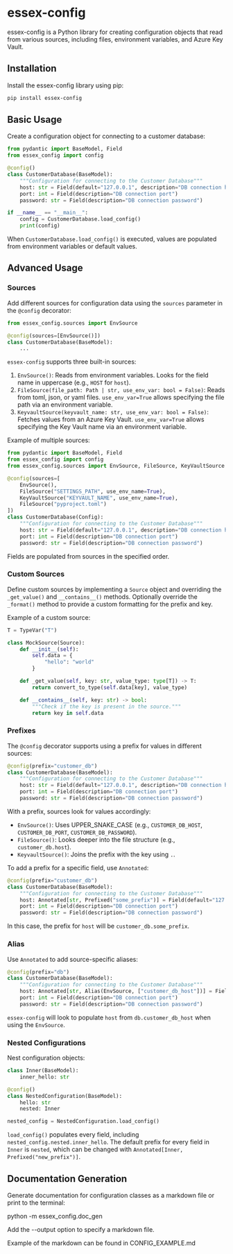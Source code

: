 # essex-config

essex-config is a Python library for creating configuration objects that read from various sources, including files, environment variables, and Azure Key Vault.

## Installation

Install the essex-config library using pip:

```sh
pip install essex-config
```

## Basic Usage

Create a configuration object for connecting to a customer database:

```python
from pydantic import BaseModel, Field
from essex_config import config

@config()
class CustomerDatabase(BaseModel):
    """Configuration for connecting to the Customer Database"""
    host: str = Field(default="127.0.0.1", description="DB connection host")
    port: int = Field(description="DB connection port")
    password: str = Field(description="DB connection password")

if __name__ == "__main__":
    config = CustomerDatabase.load_config()
    print(config)
```

When `CustomerDatabase.load_config()` is executed, values are populated from environment variables or default values.

## Advanced Usage

### Sources

Add different sources for configuration data using the `sources` parameter in the `@config` decorator:

```python
from essex_config.sources import EnvSource

@config(sources=[EnvSource()])
class CustomerDatabase(BaseModel):
    ...
```

`essex-config` supports three built-in sources:

1. `EnvSource()`: Reads from environment variables. Looks for the field name in uppercase (e.g., `HOST` for `host`).
2. `FileSource(file_path: Path | str, use_env_var: bool = False)`: Reads from toml, json, or yaml files. `use_env_var=True` allows specifying the file path via an environment variable.
3. `KeyvaultSource(keyvault_name: str, use_env_var: bool = False)`: Fetches values from an Azure Key Vault. `use_env_var=True` allows specifying the Key Vault name via an environment variable.

Example of multiple sources:

```python
from pydantic import BaseModel, Field
from essex_config import config
from essex_config.sources import EnvSource, FileSource, KeyVaultSource

@config(sources=[
    EnvSource(),
    FileSource("SETTINGS_PATH", use_env_name=True),
    KeyVaultSource("KEYVAULT_NAME", use_env_name=True),
    FileSource("pyproject.toml")
])
class CustomerDatabase(Config):
    """Configuration for connecting to the Customer Database"""
    host: str = Field(default="127.0.0.1", description="DB connection host")
    port: int = Field(description="DB connection port")
    password: str = Field(description="DB connection password")
```

Fields are populated from sources in the specified order.

### Custom Sources

Define custom sources by implementing a `Source` object and overriding the `_get_value()` and `__contains__()` methods. Optionally override the `_format()` method to provide a custom formatting for the prefix and key.

Example of a custom source:

```python
T = TypeVar("T")

class MockSource(Source):
    def __init__(self):
        self.data = {
            "hello": "world"
        }

    def _get_value(self, key: str, value_type: type[T]) -> T:
        return convert_to_type(self.data[key], value_type)

    def __contains__(self, key: str) -> bool:
        """Check if the key is present in the source."""
        return key in self.data
```

### Prefixes

The `@config` decorator supports using a prefix for values in different sources:

```python
@config(prefix="customer_db")
class CustomerDatabase(BaseModel):
    """Configuration for connecting to the Customer Database"""
    host: str = Field(default="127.0.0.1", description="DB connection host")
    port: int = Field(description="DB connection port")
    password: str = Field(description="DB connection password")
```

With a prefix, sources look for values accordingly:

* `EnvSource()`: Uses UPPER_SNAKE_CASE (e.g., `CUSTOMER_DB_HOST`, `CUSTOMER_DB_PORT`, `CUSTOMER_DB_PASSWORD`).
* `FileSource()`: Looks deeper into the file structure (e.g., `customer_db.host`).
* `KeyvaultSource()`: Joins the prefix with the key using `.`.

To add a prefix for a specific field, use `Annotated`:

```python
@config(prefix="customer_db")
class CustomerDatabase(BaseModel):
    """Configuration for connecting to the Customer Database"""
    host: Annotated[str, Prefixed("some_prefix")] = Field(default="127.0.0.1", description="DB connection host")
    port: int = Field(description="DB connection port")
    password: str = Field(description="DB connection password")
```

In this case, the prefix for `host` will be `customer_db.some_prefix`.

### Alias

Use `Annotated` to add source-specific aliases:

```python
@config(prefix="db")
class CustomerDatabase(BaseModel):
    """Configuration for connecting to the Customer Database"""
    host: Annotated[str, Alias(EnvSource, ["customer_db_host"])] = Field(default="127.0.0.1", description="DB connection host")
    port: int = Field(description="DB connection port")
    password: str = Field(description="DB connection password")
```

`essex-config` will look to populate `host` from `db.customer_db_host` when using the `EnvSource`.

### Nested Configurations

Nest configuration objects:

```python
class Inner(BaseModel):
    inner_hello: str

@config()
class NestedConfiguration(BaseModel):
    hello: str
    nested: Inner

nested_config = NestedConfiguration.load_config()
```

`load_config()` populates every field, including `nested_config.nested.inner_hello`. The default prefix for every field in `Inner` is `nested`, which can be changed with `Annotated[Inner, Prefixed("new_prefix")]`.


## Documentation Generation

Generate documentation for configuration classes as a markdown file or print to the terminal:

python -m essex_config.doc_gen <name-of-your-package>

Add the --output option to specify a markdown file.

Example of the markdown can be found in CONFIG_EXAMPLE.md